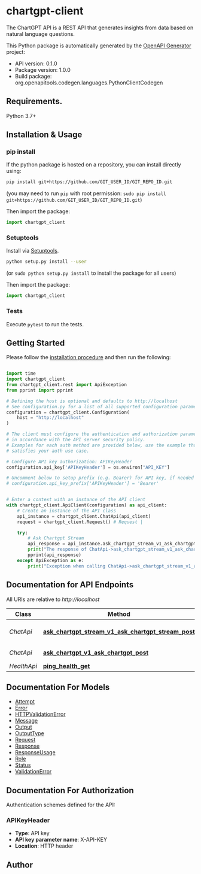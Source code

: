 # chartgpt-client
The ChartGPT API is a REST API that generates insights from data based on natural language questions.

This Python package is automatically generated by the [OpenAPI Generator](https://openapi-generator.tech) project:

- API version: 0.1.0
- Package version: 1.0.0
- Build package: org.openapitools.codegen.languages.PythonClientCodegen

## Requirements.

Python 3.7+

## Installation & Usage
### pip install

If the python package is hosted on a repository, you can install directly using:

```sh
pip install git+https://github.com/GIT_USER_ID/GIT_REPO_ID.git
```
(you may need to run `pip` with root permission: `sudo pip install git+https://github.com/GIT_USER_ID/GIT_REPO_ID.git`)

Then import the package:
```python
import chartgpt_client
```

### Setuptools

Install via [Setuptools](http://pypi.python.org/pypi/setuptools).

```sh
python setup.py install --user
```
(or `sudo python setup.py install` to install the package for all users)

Then import the package:
```python
import chartgpt_client
```

### Tests

Execute `pytest` to run the tests.

## Getting Started

Please follow the [installation procedure](#installation--usage) and then run the following:

```python

import time
import chartgpt_client
from chartgpt_client.rest import ApiException
from pprint import pprint

# Defining the host is optional and defaults to http://localhost
# See configuration.py for a list of all supported configuration parameters.
configuration = chartgpt_client.Configuration(
    host = "http://localhost"
)

# The client must configure the authentication and authorization parameters
# in accordance with the API server security policy.
# Examples for each auth method are provided below, use the example that
# satisfies your auth use case.

# Configure API key authorization: APIKeyHeader
configuration.api_key['APIKeyHeader'] = os.environ["API_KEY"]

# Uncomment below to setup prefix (e.g. Bearer) for API key, if needed
# configuration.api_key_prefix['APIKeyHeader'] = 'Bearer'


# Enter a context with an instance of the API client
with chartgpt_client.ApiClient(configuration) as api_client:
    # Create an instance of the API class
    api_instance = chartgpt_client.ChatApi(api_client)
    request = chartgpt_client.Request() # Request | 

    try:
        # Ask Chartgpt Stream
        api_response = api_instance.ask_chartgpt_stream_v1_ask_chartgpt_stream_post(request)
        print("The response of ChatApi->ask_chartgpt_stream_v1_ask_chartgpt_stream_post:\n")
        pprint(api_response)
    except ApiException as e:
        print("Exception when calling ChatApi->ask_chartgpt_stream_v1_ask_chartgpt_stream_post: %s\n" % e)

```

## Documentation for API Endpoints

All URIs are relative to *http://localhost*

Class | Method | HTTP request | Description
------------ | ------------- | ------------- | -------------
*ChatApi* | [**ask_chartgpt_stream_v1_ask_chartgpt_stream_post**](docs/ChatApi.md#ask_chartgpt_stream_v1_ask_chartgpt_stream_post) | **POST** /v1/ask_chartgpt/stream | Ask Chartgpt Stream
*ChatApi* | [**ask_chartgpt_v1_ask_chartgpt_post**](docs/ChatApi.md#ask_chartgpt_v1_ask_chartgpt_post) | **POST** /v1/ask_chartgpt | Ask Chartgpt
*HealthApi* | [**ping_health_get**](docs/HealthApi.md#ping_health_get) | **GET** /health | Ping


## Documentation For Models

 - [Attempt](docs/Attempt.md)
 - [Error](docs/Error.md)
 - [HTTPValidationError](docs/HTTPValidationError.md)
 - [Message](docs/Message.md)
 - [Output](docs/Output.md)
 - [OutputType](docs/OutputType.md)
 - [Request](docs/Request.md)
 - [Response](docs/Response.md)
 - [ResponseUsage](docs/ResponseUsage.md)
 - [Role](docs/Role.md)
 - [Status](docs/Status.md)
 - [ValidationError](docs/ValidationError.md)


<a id="documentation-for-authorization"></a>
## Documentation For Authorization


Authentication schemes defined for the API:
<a id="APIKeyHeader"></a>
### APIKeyHeader

- **Type**: API key
- **API key parameter name**: X-API-KEY
- **Location**: HTTP header


## Author





